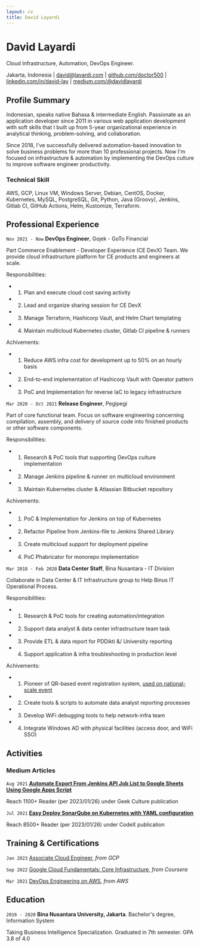 ```yaml
---
layout: cv
title: David Layardi
---
```

# David Layardi
Cloud Infrastructure, Automation, DevOps Engineer.

<div id="webaddress">
<text>Jakarta, Indonesia</text>
| <a href="mailto:david@layardi.com">david@layardi.com</a>
| <a href="https://github.com/doctor500">github.com/doctor500</a>
| <a href="https://www.linkedin.com/in/david-lay/">linkedin.com/in/david-lay</a>
| <a href="https://medium.com/@davidlayardi">medium.com/@davidlayardi</a>
</div>


## Profile Summary

Indonesian, speaks native Bahasa & intermediate English. Passionate as an application developer since 2011 in various web application development with soft skills that I built up from 5-year organizational experience in analytical thinking, problem-solving, and collaboration.

Since 2018, I've successfully delivered automation-based innovation to solve business problems for more than 10 professional projects. Now I'm focused on infrastructure & automation by implementing the DevOps culture to improve software engineer productivity. 

### Technical Skill

AWS, GCP, Linux VM, Windows Server, Debian, CentOS, Docker, Kubernetes, MySQL, PostgreSQL, Git, Python, Java (Groovy), Jenkins, Gitlab CI, GitHub Actions, Helm, Kustomize, Terraform.

## Professional Experience

`Nov 2021 - Now`
__DevOps Engineer__, Gojek - GoTo Financial

Part Commerce Enablement - Developer Experience (CE DevX) Team. We provide cloud infrastructure platform for CE products and engineers at scale.

Responsibilities:
- 1) Plan and execute cloud cost saving activity
- 2) Lead and organize sharing session for CE DevX
- 3) Manage Terraform, Hashicorp Vault, and Helm Chart templating
- 4) Maintain multicloud Kubernetes cluster, Gitlab CI pipeline & runners 

Achivements:
- 1) Reduce AWS infra cost for development up to 50% on an hourly basis
- 2) End-to-end implementation of Hashicorp Vault with Operator pattern
- 3) PoC and Implementation for reverse IaC to legacy infrastructure

`Mar 2020 - Oct 2021`
__Release Engineer__, Pegipegi

Part of core functional team. Focus on software engineering concerning compilation, assembly, and delivery of source code into finished products or other software components.

Responsibilities:
- 1) Research & PoC tools that supporting DevOps culture implementation
- 2) Manage Jenkins pipeline & runner on multicloud environment
- 3) Maintain Kubernetes cluster & Atlassian Bitbucket repository

Achivements:
- 1) PoC & Implementation for Jenkins on top of Kubernetes
- 2) Refactor Pipeline from Jenkins-file to Jenkins Shared Library
- 3) Create multicloud support for deployment pipeline
- 4) PoC Phabricator for monorepo implementation

`Mar 2018 - Feb 2020`
__Data Center Staff__, Bina Nusantara - IT Division

Collaborate in Data Center & IT Infrastructure group to Help Binus IT Operational Process. 

Responsibilities:
- 1) Research & PoC tools for creating automation/integration
- 2) Support data analyst & data center infrastructure team task
- 3) Provide ETL & data report for PDDikti &/ University reporting
- 4) Support application & infra troubleshooting in production level

Achivements:
- 1) Pioneer of QR-based event registration system, [used on national-scale event](https://binus.ac.id/2019/01/sarasehan-dialog-nasional-bersama-menteri-ristekdikti-republik-nasional/)
- 2) Create tools & scripts to automate data analyst reporting processes
- 3) Develop WiFi debugging tools to help network-infra team
- 4) Integrate Windows AD with physical facilities (access door, and WiFi SSO)

<!-- <div style="page-break-after: always;"></div> -->
## Activities
### Medium Articles
`Aug 2021`
[**Automate Export From Jenkins API Job List to Google Sheets Using Google Apps Script**](https://medium.com/geekculture/automate-export-from-jenkins-api-job-list-to-google-sheets-using-google-apps-script-2eef44008bdc)

Reach 1100+ Reader (per 2023/01/26) under Geek Culture publication

`Jul 2021`
[**Easy Deploy SonarQube on Kubernetes with YAML configuration**](https://medium.com/codex/easy-deploy-sonarqube-on-kubernetes-with-yaml-configuration-27f5adc8de90)

Reach 8500+ Reader (per 2023/01/26) under CodeX publication

## Training & Certifications

`Jan 2023`
[Associate Cloud Engineer](https://www.credential.net/3e62c331-8419-43d6-9d48-849d04182582), *from GCP*

`Sep 2022`
[Google Cloud Fundamentals: Core Infrastructure](https://www.coursera.org/account/accomplishments/verify/B2V6L4ZSGNUH), *from Coursera*

`Mar 2021`
[DevOps Engineering on AWS](https://1drv.ms/b/s!AgiuQdtA6DaqkRFlSnO8rKrDO8iQ?e=htxgE9), *from AWS*



## Education

`2016 - 2020`
__Bina Nusantara University, Jakarta__. Bachelor's degree, Information System

Taking Business Intelligence Specialization. Graduated in 7th semester. GPA 3.8 of 4.0

<!-- ### Footer
Last updated: Jan 2023 -->
